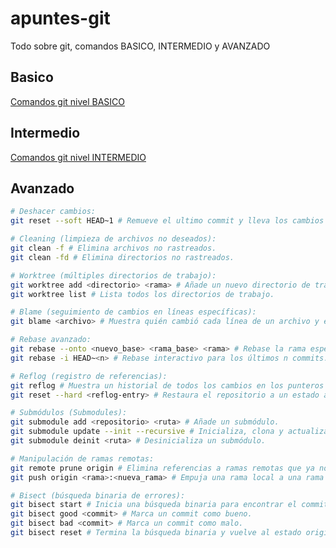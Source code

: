 # apuntes-git
Todo sobre git, comandos BASICO, INTERMEDIO y AVANZADO


## Basico

[Comandos git nivel BASICO](https://github.com/alexchristianqr/apuntes-git/blob/main/README.md)

## Intermedio

[Comandos git nivel INTERMEDIO](https://github.com/alexchristianqr/apuntes-git/blob/main/README-intermedio.md)

## Avanzado
```bash
# Deshacer cambios:
git reset --soft HEAD~1 # Remueve el ultimo commit y lleva los cambios al area de preparación
```
```bash
# Cleaning (limpieza de archivos no deseados):
git clean -f # Elimina archivos no rastreados.
git clean -fd # Elimina directorios no rastreados.
```
```bash
# Worktree (múltiples directorios de trabajo):
git worktree add <directorio> <rama> # Añade un nuevo directorio de trabajo vinculado a una rama.
git worktree list # Lista todos los directorios de trabajo.
```
```bash
# Blame (seguimiento de cambios en líneas específicas):
git blame <archivo> # Muestra quién cambió cada línea de un archivo y en qué commit.
```
```bash
# Rebase avanzado:
git rebase --onto <nuevo_base> <rama_base> <rama> # Rebase la rama especificada sobre una nueva base.
git rebase -i HEAD~<n> # Rebase interactivo para los últimos n commits.
```
```bash
# Reflog (registro de referencias):
git reflog # Muestra un historial de todos los cambios en los punteros (HEAD, ramas, etc.).
git reset --hard <reflog-entry> # Restaura el repositorio a un estado anterior utilizando una entrada de reflog.
```
```bash
# Submódulos (Submodules):
git submodule add <repositorio> <ruta> # Añade un submódulo.
git submodule update --init --recursive # Inicializa, clona y actualiza todos los submódulos.
git submodule deinit <ruta> # Desinicializa un submódulo.
```
```bash
# Manipulación de ramas remotas:
git remote prune origin # Elimina referencias a ramas remotas que ya no existen en el servidor.
git push origin <rama>:<nueva_rama> # Empuja una rama local a una rama remota con un nombre diferente.
```
```bash
# Bisect (búsqueda binaria de errores):
git bisect start # Inicia una búsqueda binaria para encontrar el commit que introdujo un bug.
git bisect good <commit> # Marca un commit como bueno.
git bisect bad <commit> # Marca un commit como malo.
git bisect reset # Termina la búsqueda binaria y vuelve al estado original.
```
